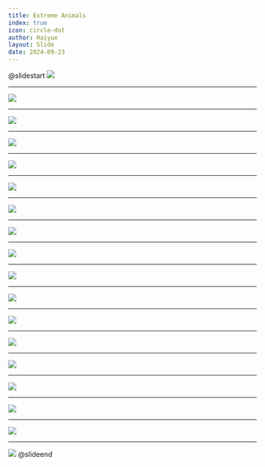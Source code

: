```yaml
---
title: Extreme Animals
index: true
icon: circle-dot
author: Haiyue
layout: Slide
date: 2024-09-23
---
```

 
@slidestart
![](https://raw.githubusercontent.com/yclord/reading/refs/heads/master/english/Level-K/Extreme%20Animals/001.webp)

---

![](https://raw.githubusercontent.com/yclord/reading/refs/heads/master/english/Level-K/Extreme%20Animals/002.webp)

---

![](https://raw.githubusercontent.com/yclord/reading/refs/heads/master/english/Level-K/Extreme%20Animals/003.webp)

---

![](https://raw.githubusercontent.com/yclord/reading/refs/heads/master/english/Level-K/Extreme%20Animals/004.webp)

---

![](https://raw.githubusercontent.com/yclord/reading/refs/heads/master/english/Level-K/Extreme%20Animals/005.webp)

---

![](https://raw.githubusercontent.com/yclord/reading/refs/heads/master/english/Level-K/Extreme%20Animals/006.webp)

---

![](https://raw.githubusercontent.com/yclord/reading/refs/heads/master/english/Level-K/Extreme%20Animals/007.webp)

---

![](https://raw.githubusercontent.com/yclord/reading/refs/heads/master/english/Level-K/Extreme%20Animals/008.webp)

---

![](https://raw.githubusercontent.com/yclord/reading/refs/heads/master/english/Level-K/Extreme%20Animals/009.webp)

---

![](https://raw.githubusercontent.com/yclord/reading/refs/heads/master/english/Level-K/Extreme%20Animals/010.webp)

---

![](https://raw.githubusercontent.com/yclord/reading/refs/heads/master/english/Level-K/Extreme%20Animals/011.webp)

---

![](https://raw.githubusercontent.com/yclord/reading/refs/heads/master/english/Level-K/Extreme%20Animals/012.webp)

---

![](https://raw.githubusercontent.com/yclord/reading/refs/heads/master/english/Level-K/Extreme%20Animals/013.webp)

---

![](https://raw.githubusercontent.com/yclord/reading/refs/heads/master/english/Level-K/Extreme%20Animals/014.webp)

---

![](https://raw.githubusercontent.com/yclord/reading/refs/heads/master/english/Level-K/Extreme%20Animals/015.webp)

---

![](https://raw.githubusercontent.com/yclord/reading/refs/heads/master/english/Level-K/Extreme%20Animals/016.webp)

---

![](https://raw.githubusercontent.com/yclord/reading/refs/heads/master/english/Level-K/Extreme%20Animals/017.webp)

---

![](https://raw.githubusercontent.com/yclord/reading/refs/heads/master/english/Level-K/Extreme%20Animals/018.webp)
@slideend